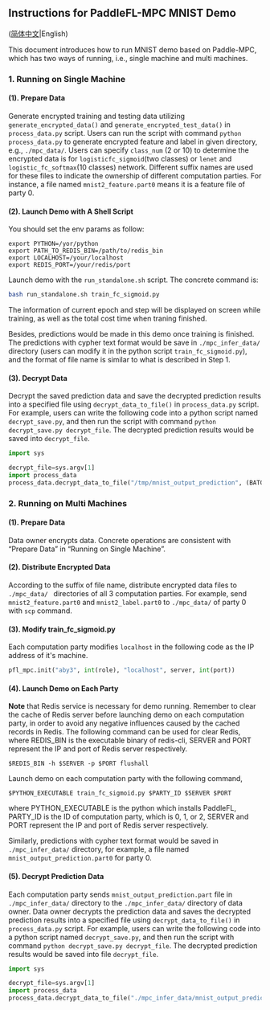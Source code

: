 ## Instructions for PaddleFL-MPC MNIST Demo

([简体中文](./README_CN.md)|English)

This document introduces how to run MNIST demo based on Paddle-MPC, which has two ways of running, i.e., single machine and multi machines.

### 1. Running on Single Machine

#### (1). Prepare Data

Generate encrypted training and testing data utilizing `generate_encrypted_data()` and `generate_encrypted_test_data()` in `process_data.py` script. Users can run the script with command `python process_data.py` to generate encrypted feature and label in given directory, e.g., `./mpc_data/`. Users can specify `class_num` (2 or 10) to determine the encrypted data is for `logisticfc_sigmoid`(two classes) or `lenet` and `logistic_fc_softmax`(10 classes) network.  Different suffix names are used for these files to indicate the ownership of different computation parties. For instance, a file named `mnist2_feature.part0` means it is a feature file of party 0.

#### (2). Launch Demo with A Shell Script

You should set the env params as follow:

```
export PYTHON=/yor/python
export PATH_TO_REDIS_BIN=/path/to/redis_bin
export LOCALHOST=/your/localhost
export REDIS_PORT=/your/redis/port
```

Launch demo with the `run_standalone.sh` script. The concrete command is:

```bash
bash run_standalone.sh train_fc_sigmoid.py
```

The information of current epoch and step will be displayed on screen while training, as well as the total cost time when traning finished.

Besides, predictions would be made in this demo once training is finished. The predictions with cypher text format would be save in `./mpc_infer_data/` directory (users can modify it in the python script `train_fc_sigmoid.py`), and the format of file name is similar to what is described in Step 1.

#### (3). Decrypt Data

Decrypt the saved prediction data and save the decrypted prediction results into a specified file using `decrypt_data_to_file()` in `process_data.py` script. For example, users can write the following code into a python script named `decrypt_save.py`, and then run the script with command `python decrypt_save.py decrypt_file`. The decrypted prediction results would be saved into `decrypt_file`.

```python
import sys

decrypt_file=sys.argv[1]
import process_data
process_data.decrypt_data_to_file("/tmp/mnist_output_prediction", (BATCH_SIZE,), decrypt_file)
```


### 2. Running on Multi Machines

#### (1). Prepare Data

Data owner encrypts data. Concrete operations are consistent with “Prepare Data” in “Running on Single Machine”.

#### (2). Distribute Encrypted Data

According to the suffix of file name, distribute encrypted data files to `./mpc_data/ ` directories of all 3 computation parties. For example, send `mnist2_feature.part0` and `mnist2_label.part0` to `./mpc_data/` of party 0 with `scp` command.

#### (3). Modify train_fc_sigmoid.py

Each computation party modifies `localhost` in the following code as the IP address of it's machine.

```python
pfl_mpc.init("aby3", int(role), "localhost", server, int(port))
```

#### (4). Launch Demo on Each Party

**Note** that Redis service is necessary for demo running. Remember to clear the cache of Redis server before launching demo on each computation party, in order to avoid any negative influences caused by the cached records in Redis. The following command can be used for clear Redis, where REDIS_BIN is the executable binary of redis-cli, SERVER and PORT represent the IP and port of Redis server respectively.

```
$REDIS_BIN -h $SERVER -p $PORT flushall
```

Launch demo on each computation party with the following command,

```
$PYTHON_EXECUTABLE train_fc_sigmoid.py $PARTY_ID $SERVER $PORT
```

where PYTHON_EXECUTABLE is the python which installs PaddleFL, PARTY_ID is the ID of computation party, which is 0, 1, or 2, SERVER and PORT represent the IP and port of Redis server respectively.

Similarly, predictions with cypher text format would be saved in `./mpc_infer_data/` directory, for example, a file named `mnist_output_prediction.part0` for party 0.

#### (5). Decrypt Prediction Data

Each computation party sends  `mnist_output_prediction.part` file in `./mpc_infer_data/` directory to the `./mpc_infer_data/` directory of data owner. Data owner decrypts the prediction data and saves the decrypted prediction results into a specified file using `decrypt_data_to_file()` in `process_data.py` script. For example, users can write the following code into a python script named `decrypt_save.py`, and then run the script with command `python decrypt_save.py decrypt_file`. The decrypted prediction results would be saved into file `decrypt_file`.

```python
import sys

decrypt_file=sys.argv[1]
import process_data
process_data.decrypt_data_to_file("./mpc_infer_data/mnist_output_prediction", (BATCH_SIZE,), decrypt_file)
```

